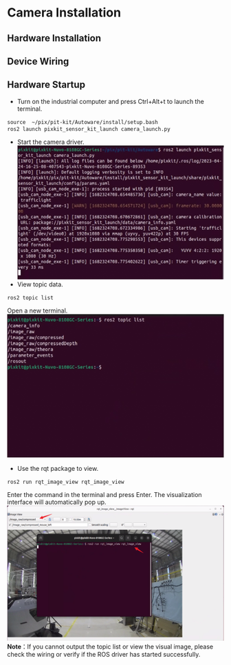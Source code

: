 # Camera Installation
## Hardware Installation
## Device Wiring
## Hardware Startup
- Turn on the industrial computer and press Ctrl+Alt+t to launch the terminal.
```shell
source  ~/pix/pit-kit/Autoware/install/setup.bash 
ros2 launch pixkit_sensor_kit_launch camera_launch.py 
```
- Start the camera driver.
    ![avatar](./image/camera_picture/Snipaste_2023-04-24_16-25-22.png)
- View topic data.
```shell
ros2 topic list
```
Open a new terminal.
    ![avatar](./image/camera_picture/Snipaste_2023-04-24_16-26-17.png)
- Use the rqt package to view.
```shell
ros2 run rqt_image_view rqt_image_view
```
Enter the command in the terminal and press Enter. The visualization interface will automatically pop up.
    ![avatar](./image/camera_picture/Snipaste_2023-04-24_16-28-52.png)
**Note**：If you cannot output the topic list or view the visual image, please check the wiring or verify if the ROS driver has started successfully.